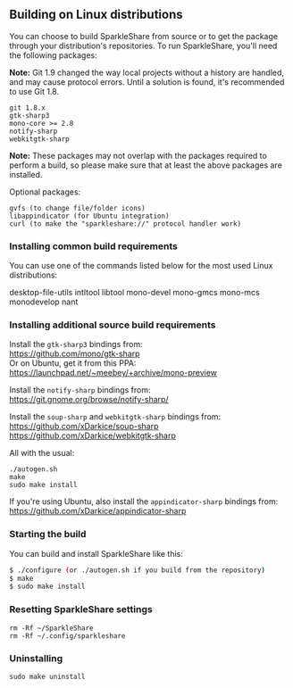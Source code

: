 ## Building on Linux distributions

You can choose to build SparkleShare from source or to get the package through your distribution's repositories.
To run SparkleShare, you'll need the following packages:

**Note:** Git 1.9 changed the way local projects without a history are handled, and may cause protocol errors. Until a solution is found, it's recommended to use Git 1.8.

```
git 1.8.x
gtk-sharp3
mono-core >= 2.8
notify-sharp
webkitgtk-sharp
```

**Note:** These packages may not overlap with the packages required to perform a build, so please make sure that at least the above packages are installed. 

Optional packages:

```
gvfs (to change file/folder icons)
libappindicator (for Ubuntu integration)
curl (to make the "sparkleshare://" protocol handler work)
```


### Installing common build requirements

You can use one of the commands listed below for the most used Linux distributions:  

desktop-file-utils
intltool
libtool
mono-devel
mono-gmcs
mono-mcs
monodevelop
nant



### Installing additional source build requirements

Install the `gtk-sharp3` bindings from:  
https://github.com/mono/gtk-sharp  
Or on Ubuntu, get it from this PPA:  
https://launchpad.net/~meebey/+archive/mono-preview

Install the `notify-sharp` bindings from:  
https://git.gnome.org/browse/notify-sharp/

Install the `soup-sharp` and `webkitgtk-sharp` bindings from:  
https://github.com/xDarkice/soup-sharp  
https://github.com/xDarkice/webkitgtk-sharp

All with the usual:

```
./autogen.sh
make
sudo make install
```

If you're using Ubuntu, also install the `appindicator-sharp` bindings from:  
https://github.com/xDarkice/appindicator-sharp



### Starting the build

You can build and install SparkleShare like this:

```bash
$ ./configure (or ./autogen.sh if you build from the repository)
$ make
$ sudo make install
```


### Resetting SparkleShare settings

```
rm -Rf ~/SparkleShare
rm -Rf ~/.config/sparkleshare
```


### Uninstalling

```
sudo make uninstall
```
